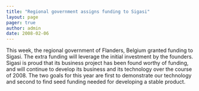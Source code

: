 ```yaml
---
title: "Regional government assigns funding to Sigasi"
layout: page 
pager: true
author: admin
date: 2008-02-06
---
```

<div class="content">
This week, the regional government of Flanders, Belgium granted funding to Sigasi. The extra funding will leverage the initial investment by the founders. Sigasi is proud that its business project has been found worthy of funding, and will continue to develop its business and its technology over the course of 2008. The two goals for this year are first to demonstrate our technology and second to find seed funding needed for developing a stable product.   </div>




